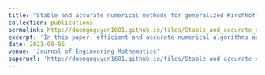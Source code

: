 ```yaml
---
title: "Stable and accurate numerical methods for generalized Kirchhoff–Love plates"
collection: publications
permalink: http://duongnguyen1601.github.io/files/Stable_and_accurate_numerical_methods_for_generali.pdf
excerpt: 'In this paper, efficient and accurate numerical algorithms are developed to solve a generalized Kirchhoff–Love plate model subject to three common physical boundary conditions: (i) clamped; (ii) simply supported; and (iii) free. The generalization stems from the inclusion of additional physics to the classical Kirchhoff–Love model that accounts for bending only. We solve the model equation by discretizing the spatial derivatives using second-order finite-difference schemes, and then advancing the semi-discrete problem in time with either an explicit predictor–corrector or an implicit Newmark-Beta time-stepping algorithm.'
date: 2021-09-05
venue: 'Journal of Engineering Mathematics'
paperurl: 'http://duongnguyen1601.github.io/files/Stable_and_accurate_numerical_methods_for_generali.pdf'
---
```

